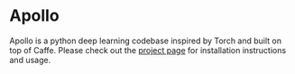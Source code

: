 <h1>Apollo</h1>

Apollo is a python deep learning codebase inspired by Torch and built on top of Caffe. Please check out the <a href="http://apollo.deepmatter.io">project page</a> for installation instructions and usage.
